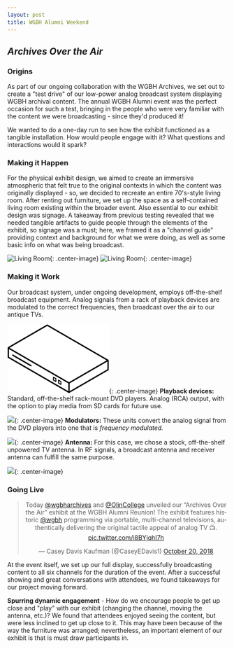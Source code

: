 ```yaml
---
layout: post
title: WGBH Alumni Weekend
---
```


**_Archives Over the Air_**
------

### Origins

As part of our ongoing collaboration with the WGBH Archives, we set out to create a "test drive" of our low-power analog broadcast system displaying WGBH archival content. The annual WGBH Alumni event was the perfect occasion for such a test, bringing in the people who were very familiar with the content we were broadcasting - since they'd produced it!

We wanted to do a one-day run to see how the exhibit functioned as a tangible installation. How would people engage with it? What questions and interactions would it spark? 

### Making it Happen

For the physical exhibit design, we aimed to create an immersive atmospheric that felt true to the original contexts in which the content was originally displayed - so, we decided to recreate an entire 70's-style living room. After renting out furniture, we set up the space as a self-contained living room existing within the broader event. Also essential to our exhibit design was signage. A takeaway from previous testing revealed that we needed tangible artifacts to guide people through the elements of the exhibit, so signage was a must; here, we framed it as a "channel guide" providing context and background for what we were doing, as well as some basic info on what was being broadcast.

![Living Room](assets/LivingRoomAlt.png){: .center-image}
![Living Room](assets/LivingRoomOccupied.png){: .center-image}

### Making it Work

Our broadcast system, under ongoing development, employs off-the-shelf broadcast equipment. Analog signals from a rack of playback devices are modulated to the correct frequencies, then broadcast over the air to our antique TVs. 


![](assets/PlaybackDevice.png){: .center-image}
**Playback devices:** Standard, off-the-shelf rack-mount DVD players. Analog (RCA) output, with the option to play media from SD cards for future use.

![](assets/Modulator.png){: .center-image}
**Modulators:** These units convert the analog signal from the DVD players into one that is *frequency modulated.*

![](assets/Antenna.png){: .center-image}
**Antenna:** For this case, we chose a stock, off-the-shelf unpowered TV antenna. In RF signals, a broadcast antenna and receiver antenna can fulfill the same purpose.

![](assets/Cable.png){: .center-image}

### Going Live
<div style="text-align: center;">
<blockquote class="twitter-tweet" data-lang="en"><p lang="en" dir="ltr">Today <a href="https://twitter.com/wgbharchives?ref_src=twsrc%5Etfw">@wgbharchives</a> and <a href="https://twitter.com/OlinCollege?ref_src=twsrc%5Etfw">@OlinCollege</a> unveiled our “Archives Over the Air” exhibit at the WGBH Alumni Reunion! The exhibit features historic <a href="https://twitter.com/wgbh?ref_src=twsrc%5Etfw">@wgbh</a> programming via portable, multi-channel televisions, authentically delivering the original tactile appeal of analog TV 📺. <a href="https://t.co/i8BYjqhI7h">pic.twitter.com/i8BYjqhI7h</a></p>&mdash; Casey Davis Kaufman (@CaseyEDavis1) <a href="https://twitter.com/CaseyEDavis1/status/1053778120673845249?ref_src=twsrc%5Etfw">October 20, 2018</a></blockquote>
<!-- <script async src="https://platform.twitter.com/widgets.js" charset="utf-8"></script> -->
</div>


At the event itself, we set up our full display, successfully broadcasting content to all six channels for the duration of the event. After a successful showing and great conversations with attendees, we found takeaways for our project moving forward.


**Spurring dynamic engagement** - How do we encourage people to get up close and "play" with our exhibit (changing the channel, moving the antenna, etc.)? We found that attendees enjoyed seeing the content, but were less inclined to get up close to it. This may have been because of the way the furniture was arranged; nevertheless, an important element of our exhibit is that is must draw participants in. 

